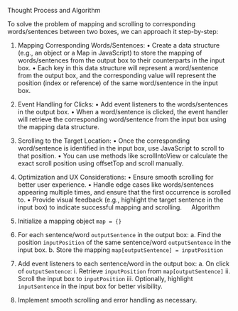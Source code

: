 Thought Process and Algorithm

To solve the problem of mapping and scrolling to corresponding words/sentences between two boxes, we can approach it step-by-step:
1. Mapping Corresponding Words/Sentences:
•	Create a data structure (e.g., an object or a Map in JavaScript) to store the mapping of words/sentences from the output box to their counterparts in the input box.
•	Each key in this data structure will represent a word/sentence from the output box, and the corresponding value will represent the position (index or reference) of the same word/sentence in the input box.
2. Event Handling for Clicks:
•	Add event listeners to the words/sentences in the output box.
•	When a word/sentence is clicked, the event handler will retrieve the corresponding word/sentence from the input box using the mapping data structure.
3. Scrolling to the Target Location:
•	Once the corresponding word/sentence is identified in the input box, use JavaScript to scroll to that position.
•	You can use methods like scrollIntoView or calculate the exact scroll position using offsetTop and scroll manually.
4. Optimization and UX Considerations:
•	Ensure smooth scrolling for better user experience.
•	Handle edge cases like words/sentences appearing multiple times, and ensure that the first occurrence is scrolled to.
•	Provide visual feedback (e.g., highlight the target sentence in the input box) to indicate successful mapping and scrolling.
 
Algorithm
1. Initialize a mapping object `map = {}`

2. For each sentence/word `outputSentence` in the output box:
   a. Find the position `inputPosition` of the same sentence/word `outputSentence` in the input box.
   b. Store the mapping `map[outputSentence] = inputPosition`

3. Add event listeners to each sentence/word in the output box:
   a. On click of `outputSentence`:
      i. Retrieve `inputPosition` from `map[outputSentence]`
      ii. Scroll the input box to `inputPosition`
      iii. Optionally, highlight `inputSentence` in the input box for better visibility.

4. Implement smooth scrolling and error handling as necessary.


